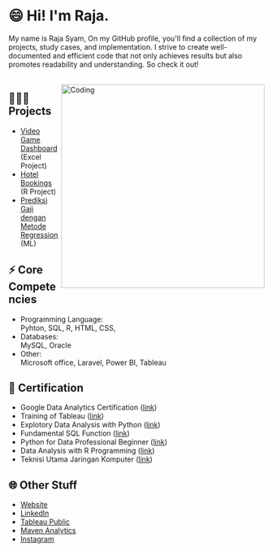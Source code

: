 # 😄 Hi! I'm Raja.

My name is Raja Syam, On my GitHub profile, you'll find a collection of my projects, study cases, and implementation. I strive to create well-documented and efficient code that not only achieves results but also promotes readability and understanding. So check it out!
<br> <br>

<img align="right" alt="Coding" width="400" src="https://i.pinimg.com/originals/e4/26/70/e426702edf874b181aced1e2fa5c6cde.gif">

## 👨🏼‍💻 Projects
- [Video Game Dashboard](https://www.mavenanalytics.io/project/4679) (Excel Project)
- [Hotel Bookings](https://github.com/Syamabbas/hotel-bookings/tree/main) (R Project)
- [Prediksi Gaji dengan Metode Regression](https://github.com/Syamabbas/Memprediksi-Gaji-dengan-Metode-Regression/blob/970a3166dbb60799ae422141a14823e025b1da51/uas-rajasyam.ipynb) (ML)

## ⚡ Core Competencies
- Programming Language: <br>
  Pyhton, SQL, R, HTML, CSS, 
- Databases: <br>
  MySQL, Oracle
- Other: <br>
  Microsoft office, Laravel, Power BI, Tableau
 
## 📑 Certification
- Google Data Analytics Certification ([link](https://www.coursera.org/account/accomplishments/specialization/certificate/ULTFRBGFC7R5))
- Training of Tableau ([link](https://www.udemy.com/certificate/UC-9b8bb7e6-9f05-4937-b28f-5afaff1813b8/))
- Explotory Data Analysis with Python ([link](https://academy.dqlab.id/Certificate_check/result/DQLABINTP1NRFTIB))
- Fundamental SQL Function ([link](https://academy.dqlab.id/Certificate_check/result/DQLABSQLT2VHDVHG))
- Python for Data Professional Beginner ([link](https://academy.dqlab.id/Certificate_check/result/DQLABINTP1LQTRPG))
- Data Analysis with R Programming ([link](https://www.coursera.org/account/accomplishments/certificate/PDPEHUWVXM2P))
- Teknisi Utama Jaringan Komputer ([link](https://drive.google.com/file/d/1A1KgfR9_S9lqv-L3C-MI9agBcG_pHgbo/view?usp=sharing))

## 🌐 Other Stuff

- [Website](https://www.syamabbas.com/)
- [LinkedIn](https://www.linkedin.com/in/raja-syam-abbas-shagir/)
- [Tableau Public](https://public.tableau.com/app/profile/raja.syam)
- [Maven Analytics](https://www.mavenanalytics.io/profile/Raja-syam/168024767)
- [Instagram](https://instagram.com/rajasyamabbas)

<!---
Syamabbas/RajaSyam is a ✨ special ✨ repository because its `README.md` (this file) appears on your GitHub profile.
You can click the Preview link to take a look at your changes.
--->
